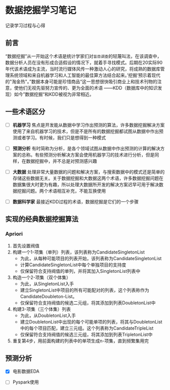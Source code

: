 # 数据挖掘学习笔记

记录学习过程与心得

## 前言

“数据挖掘”从一开始这个术语是统计学家们对`盲目调查`的轻蔑叫法，在该调查中，数据分析人员在没有形成合适假设的情况下，就着手寻找模式。后期在20实际90年代该术语成为主流，当时流行媒体风传一种激动人心的研究，将成熟的数据库管理系统领域和来自机器学习和人工智能的最佳算方法结合起来。’挖掘‘预示着现代的"淘金热"。”数据本身可能是珍惜商品“这一思想很快吸引商业上和技术刊物的注意，使他们无视先驱努力宣传的、更为全面的术语 ——KDD（数据库中的知识发现）如今”数据挖掘“和KDD被视为非常相近。

## 一些术语区分

* [ ] **机器学习** 焦点是开发能从数据中学习作出预测的算法，许多数据挖掘解决方案使用了来自机器学习的技术，但是不是所有的数据挖掘都试图从数据中作出预测或者学习。有时候，我们只是想得到一种模式
* [ ] **预测分析** 有时简称为分析，是各个领域试图从数据中作出预测的计算的解决方案的总称。有些预测分析解决方案会使用机器学习的技术进行分析，但是同样，在数据挖掘中，并不总是对预测感兴趣
* [ ] **大数据** 处理非常大量数据的问题和解决方案，与搜索数据中的模式还是简单的存储这些数据无关。关于数据挖掘和大数据这两个术语，许多数据挖掘问题在数据集很大时更为有趣，所以处理大数据所开发的解决方案迟早可用于解决数据挖掘问题。两个术语相互补充，不能互换使用
* [ ] **数据科学家** 最接近KDD过程的术语，数据挖掘是它们的一个步骤


## 实现的经典数据挖掘算法

### Apriori

1. 首先设置阀值
2. 构建一个1-项集（单列）列表，该列表称为CandidateSingletonList
   * 为此，从每种可能项目的列表开始，该列表称为CandidateSingletonList
   * 计算CandidateSingletonList中每个单独项目的支持度
   * 仅保留符合支持阀值的单列，并将其加入SingletonList列表中
3. 构造一个2-项集（双个体集）
   * 为此，从SingletonList入手
   * 建立SingletonList中项目的所有可能配对的列表，这个列表称作为CandidateDoubleton-List。
   * 仅保留符合支持阀值的候选二元组，将其添加到列表DoubletonList中
4. 构建3-项集（三个体集）列表
   * 为此，从DoubletonList入手
   * 建立DoubletonList中出现的每个可能单项的列表，将其与DoubletonList中的每个项目匹配，建立三元组。这个列表称为CandidateTripleList
   * 仅保留符合支持阀值的候选三元组，将其添加到列表TripletonList中
5. 重复第4步，用前面构建的列表中的单项生成n-项集，直到频繁集用完



## 预测分析

* [x] 电影数据EDA 


* [ ] Pyspark使用